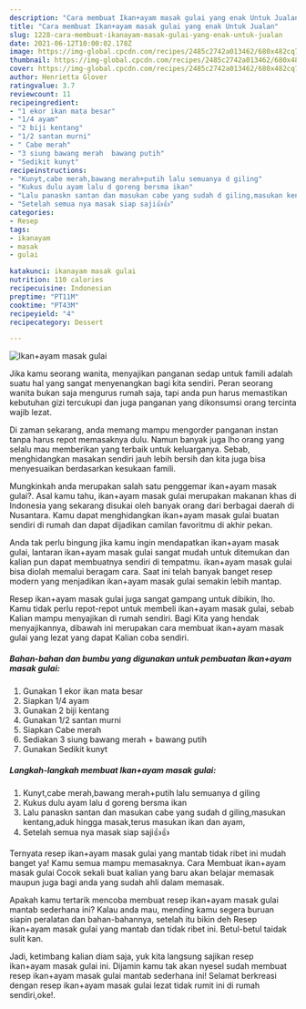 ```yaml
---
description: "Cara membuat Ikan+ayam masak gulai yang enak Untuk Jualan"
title: "Cara membuat Ikan+ayam masak gulai yang enak Untuk Jualan"
slug: 1228-cara-membuat-ikanayam-masak-gulai-yang-enak-untuk-jualan
date: 2021-06-12T10:00:02.178Z
image: https://img-global.cpcdn.com/recipes/2485c2742a013462/680x482cq70/ikanayam-masak-gulai-foto-resep-utama.jpg
thumbnail: https://img-global.cpcdn.com/recipes/2485c2742a013462/680x482cq70/ikanayam-masak-gulai-foto-resep-utama.jpg
cover: https://img-global.cpcdn.com/recipes/2485c2742a013462/680x482cq70/ikanayam-masak-gulai-foto-resep-utama.jpg
author: Henrietta Glover
ratingvalue: 3.7
reviewcount: 11
recipeingredient:
- "1 ekor ikan mata besar"
- "1/4 ayam"
- "2 biji kentang"
- "1/2 santan murni"
- " Cabe merah"
- "3 siung bawang merah  bawang putih"
- "Sedikit kunyt"
recipeinstructions:
- "Kunyt,cabe merah,bawang merah+putih lalu semuanya d giling"
- "Kukus dulu ayam lalu d goreng bersma ikan"
- "Lalu panaskn santan dan masukan cabe yang sudah d giling,masukan kentang,aduk hingga masak,terus masukan ikan dan ayam,"
- "Setelah semua nya masak siap saji👍👍"
categories:
- Resep
tags:
- ikanayam
- masak
- gulai

katakunci: ikanayam masak gulai 
nutrition: 110 calories
recipecuisine: Indonesian
preptime: "PT11M"
cooktime: "PT43M"
recipeyield: "4"
recipecategory: Dessert

---
```



![Ikan+ayam masak gulai](https://img-global.cpcdn.com/recipes/2485c2742a013462/680x482cq70/ikanayam-masak-gulai-foto-resep-utama.jpg)

Jika kamu seorang wanita, menyajikan panganan sedap untuk famili adalah suatu hal yang sangat menyenangkan bagi kita sendiri. Peran seorang  wanita bukan saja mengurus rumah saja, tapi anda pun harus memastikan kebutuhan gizi tercukupi dan juga panganan yang dikonsumsi orang tercinta wajib lezat.

Di zaman  sekarang, anda memang mampu mengorder panganan instan tanpa harus repot memasaknya dulu. Namun banyak juga lho orang yang selalu mau memberikan yang terbaik untuk keluarganya. Sebab, menghidangkan masakan sendiri jauh lebih bersih dan kita juga bisa menyesuaikan berdasarkan kesukaan famili. 



Mungkinkah anda merupakan salah satu penggemar ikan+ayam masak gulai?. Asal kamu tahu, ikan+ayam masak gulai merupakan makanan khas di Indonesia yang sekarang disukai oleh banyak orang dari berbagai daerah di Nusantara. Kamu dapat menghidangkan ikan+ayam masak gulai buatan sendiri di rumah dan dapat dijadikan camilan favoritmu di akhir pekan.

Anda tak perlu bingung jika kamu ingin mendapatkan ikan+ayam masak gulai, lantaran ikan+ayam masak gulai sangat mudah untuk ditemukan dan kalian pun dapat membuatnya sendiri di tempatmu. ikan+ayam masak gulai bisa diolah memalui beragam cara. Saat ini telah banyak banget resep modern yang menjadikan ikan+ayam masak gulai semakin lebih mantap.

Resep ikan+ayam masak gulai juga sangat gampang untuk dibikin, lho. Kamu tidak perlu repot-repot untuk membeli ikan+ayam masak gulai, sebab Kalian mampu menyajikan di rumah sendiri. Bagi Kita yang hendak menyajikannya, dibawah ini merupakan cara membuat ikan+ayam masak gulai yang lezat yang dapat Kalian coba sendiri.

<!--inarticleads1-->

##### Bahan-bahan dan bumbu yang digunakan untuk pembuatan Ikan+ayam masak gulai:

1. Gunakan 1 ekor ikan mata besar
1. Siapkan 1/4 ayam
1. Gunakan 2 biji kentang
1. Gunakan 1/2 santan murni
1. Siapkan  Cabe merah
1. Sediakan 3 siung bawang merah + bawang putih
1. Gunakan Sedikit kunyt




<!--inarticleads2-->

##### Langkah-langkah membuat Ikan+ayam masak gulai:

1. Kunyt,cabe merah,bawang merah+putih lalu semuanya d giling
1. Kukus dulu ayam lalu d goreng bersma ikan
1. Lalu panaskn santan dan masukan cabe yang sudah d giling,masukan kentang,aduk hingga masak,terus masukan ikan dan ayam,
1. Setelah semua nya masak siap saji👍👍




Ternyata resep ikan+ayam masak gulai yang mantab tidak ribet ini mudah banget ya! Kamu semua mampu memasaknya. Cara Membuat ikan+ayam masak gulai Cocok sekali buat kalian yang baru akan belajar memasak maupun juga bagi anda yang sudah ahli dalam memasak.

Apakah kamu tertarik mencoba membuat resep ikan+ayam masak gulai mantab sederhana ini? Kalau anda mau, mending kamu segera buruan siapin peralatan dan bahan-bahannya, setelah itu bikin deh Resep ikan+ayam masak gulai yang mantab dan tidak ribet ini. Betul-betul taidak sulit kan. 

Jadi, ketimbang kalian diam saja, yuk kita langsung sajikan resep ikan+ayam masak gulai ini. Dijamin kamu tak akan nyesel sudah membuat resep ikan+ayam masak gulai mantab sederhana ini! Selamat berkreasi dengan resep ikan+ayam masak gulai lezat tidak rumit ini di rumah sendiri,oke!.

